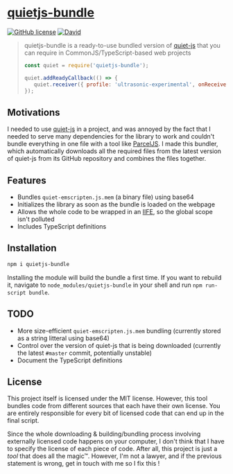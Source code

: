 # [**quietjs-bundle**](https://www.npmjs.com/package/quietjs-bundle)

[![GitHub license](https://img.shields.io/github/license/edgarogh/quietjs-bundle.svg)](https://github.com/edgarogh/quietjs-bundle/blob/master/LICENSE)
[![David](https://img.shields.io/david/edgarogh/quietjs-bundle.svg)](https://www.npmjs.com/package/quietjs-bundle)

> quietjs-bundle is a ready-to-use bundled version of [quiet-js](https://github.com/quiet/quiet-js) that you can require in CommonJS/TypeScript-based web projects
> ```javascript
> const quiet = require('quietjs-bundle');
> 
> quiet.addReadyCallback(() => {
>    quiet.receiver({ profile: 'ultrasonic-experimental', onReceive: console.log });
> });
> ```

## Motivations
I needed to use [quiet-js](https://github.com/quiet/quiet-js) in a project, and was annoyed by the fact that I needed to serve many dependencies for the library to work and couldn't bundle everything in one file with a tool like [ParcelJS](https://parceljs.org/). I made this bundler, which automatically downloads all the required files from the latest version of quiet-js from its GitHub repository and combines the files together.

## Features
 * Bundles `quiet-emscripten.js.mem` (a binary file) using base64
 * Initializes the library as soon as the bundle is loaded on the webpage
 * Allows the whole code to be wrapped in an [IIFE](https://developer.mozilla.org/en-US/docs/Glossary/IIFE), so the global scope isn't polluted
 * Includes TypeScript definitions

## Installation
```bash
npm i quietjs-bundle
```
Installing the module will build the bundle a first time. If you want to rebuild it, navigate to `node_modules/quietjs-bundle` in your shell and run `npm run-script bundle`.

## TODO
 * More size-efficient `quiet-emscripten.js.mem` bundling (currently stored as a string litteral using base64)
 * Control over the version of quiet-js that is being downloaded (currently the latest `#master` commit, potentially unstable)
 * Document the TypeScript definitions

## License
This project itself is licensed under the MIT license. However, this tool bundles code from different sources that each have their own license. You are entirely responsible for every bit of licensed code that can end up in the final script.

Since the whole downloading & building/bundling process involving externally licensed code happens on your computer, I don't think that I have to specify the license of each piece of code. After all, this project is just a _tool_ that does all the magic™. However, I'm not a lawyer, and if the previous statement is wrong, get in touch with me so I fix this !
